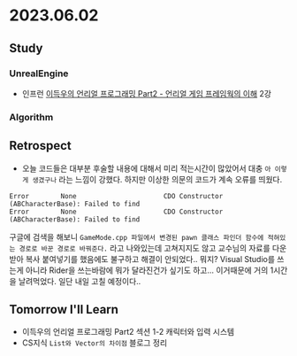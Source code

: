 # 2023.06.02

## Study

### UnrealEngine
* 인프런 [이득우의 언리얼 프로그래밍 Part2 - 언리얼 게임 프레임웍의 이해](https://www.inflearn.com/course/%EC%9D%B4%EB%93%9D%EC%9A%B0-%EC%96%B8%EB%A6%AC%EC%96%BC-%ED%94%84%EB%A1%9C%EA%B7%B8%EB%9E%98%EB%B0%8D-part-2/dashboard) 2강


### Algorithm

  

## Retrospect
* 오늘 코드들은 대부분 후술할 내용에 대해서 미리 적는시간이 많았어서 대충 `아 이렇게 생겼구나` 라는 느낌이 강했다. 하지만 이상한 의문의 코드가 계속 오류를 띄웠다.

``` 
Error        None                      CDO Constructor (ABCharacterBase): Failed to find 
Error        None                      CDO Constructor (ABCharacterBase): Failed to find 
```
구글에 검색을 해보니 `GameMode.cpp 파일에서 변경된 pawn 클래스 파인더 함수에 적혀있는 경로로 바꾼 경로로 바꿔준다.` 라고 나와있는데 고쳐지지도 않고 교수님의 자료를 다운받아 복사 붙여넣기를 했음에도 불구하고 해결이 안되었다.. 뭐지? Visual Studio를 쓰는게 아니라 Rider을 쓰는바람에 뭐가 달라진건가 싶기도 하고... 이거때문에 거의 1시간을 날려먹었다. 일단 내일 고칠 예정이다..

## Tomorrow I'll Learn
* 이득우의 언리얼 프로그래밍 Part2 섹션 1-2 캐릭터와 입력 시스템
* CS지식 `List와 Vector의 차이점` 블로그 정리